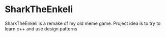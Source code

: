 # SharkTheEnkeli
SharkTheEnkeli is a remake of my old meme game. Project idea is to try to learn c++ and use design patterns
